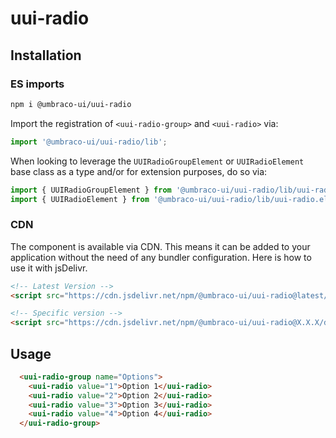 # uui-radio

## Installation

### ES imports

```zsh
npm i @umbraco-ui/uui-radio
```

Import the registration of `<uui-radio-group>` and `<uui-radio>` via:

```javascript
import '@umbraco-ui/uui-radio/lib';
```

When looking to leverage the `UUIRadioGroupElement` or `UUIRadioElement` base class as a type and/or for extension purposes, do so via:

```javascript
import { UUIRadioGroupElement } from '@umbraco-ui/uui-radio/lib/uui-radio-group.element';
import { UUIRadioElement } from '@umbraco-ui/uui-radio/lib/uui-radio.element';
```

### CDN

The component is available via CDN. This means it can be added to your application without the need of any bundler configuration. Here is how to use it with jsDelivr.

```html
<!-- Latest Version -->
<script src="https://cdn.jsdelivr.net/npm/@umbraco-ui/uui-radio@latest/dist/uui-radio.min.js"></script>

<!-- Specific version -->
<script src="https://cdn.jsdelivr.net/npm/@umbraco-ui/uui-radio@X.X.X/dist/uui-radio.min.js"></script>
```

## Usage

```html
  <uui-radio-group name="Options">
    <uui-radio value="1">Option 1</uui-radio>
    <uui-radio value="2">Option 2</uui-radio>
    <uui-radio value="3">Option 3</uui-radio>
    <uui-radio value="4">Option 4</uui-radio>
  </uui-radio-group>
```
